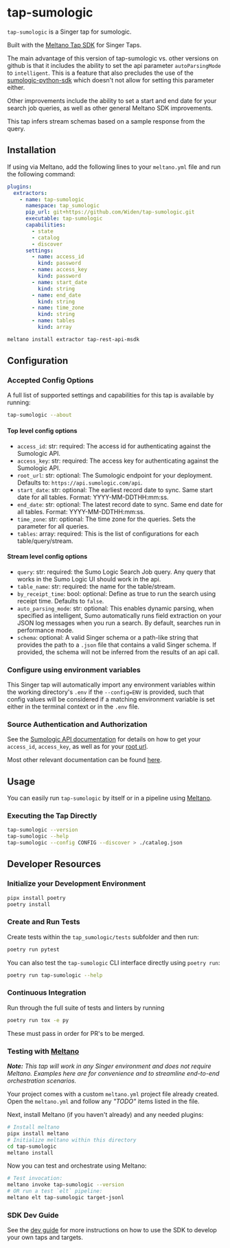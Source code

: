 # tap-sumologic

`tap-sumologic` is a Singer tap for sumologic.

Built with the [Meltano Tap SDK](https://sdk.meltano.com) for Singer Taps.

The main advantage of this version of tap-sumologic vs. other versions on github is that it
includes the ability to set the api parameter `autoParsingMode` to `intelligent`. This is a
feature that also precludes the use of the [sumologic-python-sdk](https://github.com/SumoLogic/sumologic-python-sdk)
which doesn't not allow for setting this parameter either.

Other improvements include the ability to set a start and end date for your search job 
queries, as well as other general Meltano SDK improvements.

This tap infers stream schemas based on a sample response from the query.

## Installation

If using via Meltano, add the following lines to your `meltano.yml` file and run the following command:

```yaml
plugins:
  extractors:
    - name: tap-sumologic
      namespace: tap_sumologic
      pip_url: git+https://github.com/Widen/tap-sumologic.git
      executable: tap-sumologic
      capabilities:
        - state
        - catalog
        - discover
      settings:
        - name: access_id
          kind: password
        - name: access_key
          kind: password
        - name: start_date
          kind: string
        - name: end_date
          kind: string
        - name: time_zone
          kind: string
        - name: tables
          kind: array

```

```bash
meltano install extractor tap-rest-api-msdk
```

## Configuration

### Accepted Config Options

A full list of supported settings and capabilities for this
tap is available by running:

```bash
tap-sumologic --about
```

#### Top level config options
- `access_id`: str: required: The access id for authenticating against the Sumologic API.
- `access_key`: str: required: The access key for authenticating against the Sumologic API.
- `root_url`: str: optional: The Sumologic endpoint for your deployment. Defaults to: `https://api.sumologic.com/api`. 
- `start_date`: str: optional: The earliest record date to sync. Same start date for all tables. Format: YYYY-MM-DDTHH:mm:ss.
- `end_date`: str: optional: The latest record date to sync. Same end date for all tables. Format: YYYY-MM-DDTHH:mm:ss.
- `time_zone`: str: optional: The time zone for the queries. Sets the parameter for all queries.
- `tables`: array: required: This is the list of configurations for each table/query/stream.

#### Stream level config options
- `query`: str: required: the Sumo Logic Search Job query. Any query that works in the Sumo Logic UI should work in the api.
- `table_name`: str: required: the name for the table/stream.
- `by_receipt_time`: bool: optional: Define as true to run the search using receipt time. Defaults to `false`.
- `auto_parsing_mode`: str: optional: This enables dynamic parsing, when specified as 
  intelligent, Sumo automatically runs field extraction on your JSON log messages when 
  you run a search. By default, searches run in performance mode.
- `schema`: optional: A valid Singer schema or a path-like string that provides
  the path to a `.json` file that contains a valid Singer schema. If provided,
  the schema will not be inferred from the results of an api call.


### Configure using environment variables

This Singer tap will automatically import any environment variables within the working directory's
`.env` if the `--config=ENV` is provided, such that config values will be considered if a matching
environment variable is set either in the terminal context or in the `.env` file.

### Source Authentication and Authorization

See the [Sumologic API documentation](https://help.sumologic.com/APIs/General-API-Information/API-Authentication) 
for details on how to get your `access_id`, `access_key`, as well as for your 
[root url](https://help.sumologic.com/APIs/General-API-Information/Sumo-Logic-Endpoints-by-Deployment-and-Firewall-Security).

Most other relevant documentation can be found 
[here](https://help.sumologic.com/APIs/Search-Job-API/About-the-Search-Job-API).

## Usage

You can easily run `tap-sumologic` by itself or in a pipeline using [Meltano](https://meltano.com/).

### Executing the Tap Directly

```bash
tap-sumologic --version
tap-sumologic --help
tap-sumologic --config CONFIG --discover > ./catalog.json
```

## Developer Resources

### Initialize your Development Environment

```bash
pipx install poetry
poetry install
```

### Create and Run Tests

Create tests within the `tap_sumologic/tests` subfolder and
  then run:

```bash
poetry run pytest
```

You can also test the `tap-sumologic` CLI interface directly using `poetry run`:

```bash
poetry run tap-sumologic --help
```

### Continuous Integration
Run through the full suite of tests and linters by running

```bash
poetry run tox -e py
```

These must pass in order for PR's to be merged.


### Testing with [Meltano](https://www.meltano.com)

_**Note:** This tap will work in any Singer environment and does not require Meltano.
Examples here are for convenience and to streamline end-to-end orchestration scenarios._

Your project comes with a custom `meltano.yml` project file already created. Open the `meltano.yml` and follow any _"TODO"_ items listed in
the file.

Next, install Meltano (if you haven't already) and any needed plugins:

```bash
# Install meltano
pipx install meltano
# Initialize meltano within this directory
cd tap-sumologic
meltano install
```

Now you can test and orchestrate using Meltano:

```bash
# Test invocation:
meltano invoke tap-sumologic --version
# OR run a test `elt` pipeline:
meltano elt tap-sumologic target-jsonl
```

### SDK Dev Guide

See the [dev guide](https://sdk.meltano.com/en/latest/dev_guide.html) for more instructions on how to use the SDK to
develop your own taps and targets.
